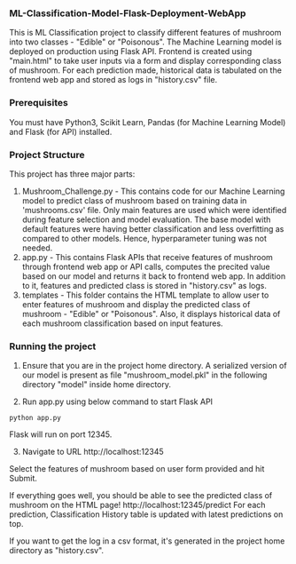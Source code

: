 ### ML-Classification-Model-Flask-Deployment-WebApp
This is ML Classification project to classify different features of mushroom into two classes - "Edible" or "Poisonous".
The Machine Learning model is deployed on production using Flask API.
Frontend is created using "main.html" to take user inputs via a form and display corresponding class of mushroom.
For each prediction made, historical data is tabulated on the frontend web app and stored as logs in "history.csv" file.

### Prerequisites
You must have Python3, Scikit Learn, Pandas (for Machine Learning Model) and Flask (for API) installed.

### Project Structure
This project has three major parts:
1. Mushroom_Challenge.py - This contains code for our Machine Learning model to predict class of mushroom based on training data in 'mushrooms.csv' file. Only main features are used which were identified during feature selection and model evaluation. The base model with default features were having better classification and less overfitting as compared to other models. Hence, hyperparameter tuning was not needed.
2. app.py - This contains Flask APIs that receive features of mushroom through frontend web app or API calls, computes the precited value based on our model and returns it back to frontend web app. In addition to it, features and predicted class is stored in "history.csv" as logs.
4. templates - This folder contains the HTML template to allow user to enter features of mushroom and display the predicted class of mushroom - "Edible" or "Poisonous". Also, it displays historical data of each mushroom classification based on input features.

### Running the project
1. Ensure that you are in the project home directory.
A serialized version of our model is present as file "mushroom_model.pkl" in the following directory "model" inside home directory.

2. Run app.py using below command to start Flask API
```
python app.py
```
Flask will run on port 12345.

3. Navigate to URL http://localhost:12345

Select the features of mushroom based on user form provided and hit Submit.

If everything goes well, you should be able to see the predicted class of mushroom on the HTML page!
http://localhost:12345/predict
For each prediction, Classification History table is updated with latest predictions on top.

If you want to get the log in a csv format, it's generated in the project home directory as "history.csv".

